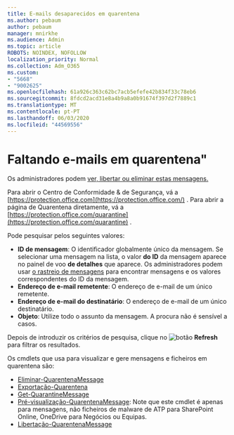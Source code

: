 ```yaml
---
title: E-mails desaparecidos em quarentena
ms.author: pebaum
author: pebaum
manager: mnirkhe
ms.audience: Admin
ms.topic: article
ROBOTS: NOINDEX, NOFOLLOW
localization_priority: Normal
ms.collection: Adm_O365
ms.custom:
- "5668"
- "9002625"
ms.openlocfilehash: 61a926c363c62bc7acb5efefe42b834f33c78eb6
ms.sourcegitcommit: 8fdcd2acd31e8a4b9a8a0b91674f397d2f7889c1
ms.translationtype: MT
ms.contentlocale: pt-PT
ms.lasthandoff: 06/03/2020
ms.locfileid: "44569556"
---
```

# <a name="missing-emails-in-quarantine"></a>Faltando e-mails em quarentena"

Os administradores podem [ver, libertar ou eliminar estas mensagens.](https://docs.microsoft.com/microsoft-365/security/office-365-security/manage-quarantined-messages-and-files?view=o365-worldwide)

Para abrir o Centro de Conformidade & de Segurança, vá a [https://protection.office.com](https://protection.office.com/) . Para abrir a página de Quarentena diretamente, vá a [https://protection.office.com/quarantine](https://protection.office.com/quarantine) .  

Pode pesquisar pelos seguintes valores:  

- **ID de mensagem**: O identificador globalmente único da mensagem. Se selecionar uma mensagem na lista, o valor **do ID** da mensagem aparece no painel de voo **de detalhes** que aparece. Os administradores podem usar [o rastreio de mensagens](https://docs.microsoft.com/microsoft-365/security/office-365-security/message-trace-scc?view=o365-worldwide) para encontrar mensagens e os valores correspondentes do ID da mensagem.
- **Endereço de e-mail remetente**: O endereço de e-mail de um único remetente.
- **Endereço de e-mail do destinatário**: O endereço de e-mail de um único destinatário.
- **Objeto**: Utilize todo o assunto da mensagem. A procura não é sensível a casos.

Depois de introduzir os critérios de pesquisa, clique no ![ botão ](https://docs.microsoft.com/microsoft-365/media/scc-quarantine-refresh.png?view=o365-worldwide) **Refresh** para filtrar os resultados.  

Os cmdlets que usa para visualizar e gere mensagens e ficheiros em quarentena são:
- [Eliminar-QuarentenaMessage](https://docs.microsoft.com/powershell/module/exchange/delete-quarantinemessage)
- [Exportação-Quarentena](https://docs.microsoft.com/powershell/module/exchange/export-quarantinemessage)
- [Get-QuarantineMessage](https://docs.microsoft.com/powershell/module/exchange/get-quarantinemessage)
- [Pré-visualização-QuarentenaMessage](https://docs.microsoft.com/powershell/module/exchange/preview-quarantinemessage): Note que este cmdlet é apenas para mensagens, não ficheiros de malware de ATP para SharePoint Online, OneDrive para Negócios ou Equipas.
- [Libertação-QuarentenaMessage](https://docs.microsoft.com/powershell/module/exchange/release-quarantinemessage)